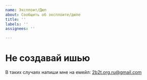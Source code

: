 ```yaml
---
name: Эксплоит/Дюп
about: Сообщить об эксплоите/дюпе
title: ''
labels: ''
assignees: ''

---
```


# Не создавай ишью

В таких случаях напиши мне на емейл: 2b2t.org.ru@gmail.com
